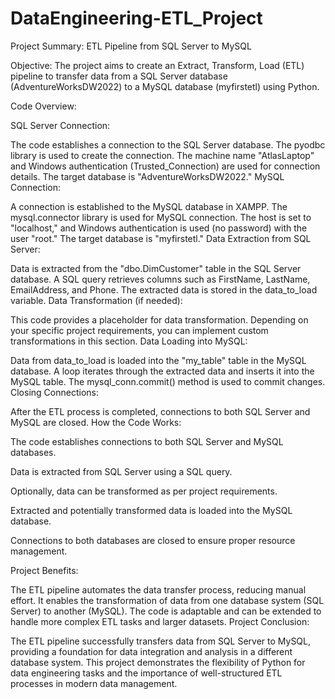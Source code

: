 # DataEngineering-ETL_Project

Project Summary: ETL Pipeline from SQL Server to MySQL

Objective: The project aims to create an Extract, Transform, Load (ETL) pipeline to transfer data from a SQL Server database (AdventureWorksDW2022) to a MySQL database (myfirstetl) using Python.

Code Overview:

SQL Server Connection:

The code establishes a connection to the SQL Server database.
The pyodbc library is used to create the connection.
The machine name "AtlasLaptop" and Windows authentication (Trusted_Connection) are used for connection details.
The target database is "AdventureWorksDW2022."
MySQL Connection:

A connection is established to the MySQL database in XAMPP.
The mysql.connector library is used for MySQL connection.
The host is set to "localhost," and Windows authentication is used (no password) with the user "root."
The target database is "myfirstetl."
Data Extraction from SQL Server:

Data is extracted from the "dbo.DimCustomer" table in the SQL Server database.
A SQL query retrieves columns such as FirstName, LastName, EmailAddress, and Phone.
The extracted data is stored in the data_to_load variable.
Data Transformation (if needed):

This code provides a placeholder for data transformation.
Depending on your specific project requirements, you can implement custom transformations in this section.
Data Loading into MySQL:

Data from data_to_load is loaded into the "my_table" table in the MySQL database.
A loop iterates through the extracted data and inserts it into the MySQL table.
The mysql_conn.commit() method is used to commit changes.
Closing Connections:

After the ETL process is completed, connections to both SQL Server and MySQL are closed.
How the Code Works:

The code establishes connections to both SQL Server and MySQL databases.

Data is extracted from SQL Server using a SQL query.

Optionally, data can be transformed as per project requirements.

Extracted and potentially transformed data is loaded into the MySQL database.

Connections to both databases are closed to ensure proper resource management.

Project Benefits:

The ETL pipeline automates the data transfer process, reducing manual effort.
It enables the transformation of data from one database system (SQL Server) to another (MySQL).
The code is adaptable and can be extended to handle more complex ETL tasks and larger datasets.
Project Conclusion:

The ETL pipeline successfully transfers data from SQL Server to MySQL, providing a foundation for data integration and analysis in a different database system. This project demonstrates the flexibility of Python for data engineering tasks and the importance of well-structured ETL processes in modern data management.
